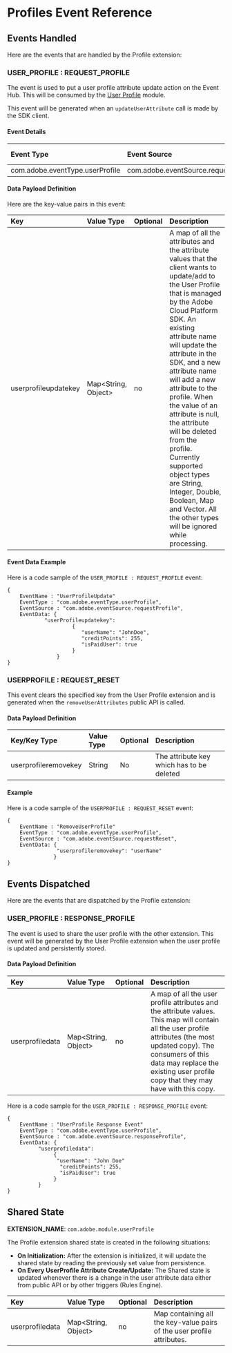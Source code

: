 # Profiles Event Reference

## Events Handled

Here are the events that are handled by the Profile extension:

### USER\_PROFILE : REQUEST\_PROFILE

The event is used to put a user profile attribute update action on the Event Hub. This will be consumed by the [User Profile](https://wiki.corp.adobe.com/display/ADMSMobile/V5+Module+-+User+Profile) module.

This event will be generated when an `updateUserAttribute` call is made by the SDK client.

#### Event Details

| **Event Type** | **Event Source** | **Paired** | **Paired Event** |
| :--- | :--- | :--- | :--- |
| com.adobe.eventType.userProfile | com.adobe.eventSource.requestProfile | No |  |

#### Data Payload Definition

Here are the key-value pairs in this event:

| **Key** | **Value Type** | **Optional** | **Description** |
| :--- | :--- | :--- | :--- |
| userprofileupdatekey | Map&lt;String, Object&gt; | no | A map of all the attributes and the attribute values that the client wants to update/add to the User Profile that is managed by the Adobe Cloud Platform SDK. An existing attribute name will update the attribute in the SDK, and a new attribute name will add a new attribute to the profile. When the value of an attribute is null, the attribute will be deleted from the profile. Currently supported object types are String, Integer, Double, Boolean, Map and Vector. All the other types will be ignored while processing. |

#### Event Data Example

Here is a code sample of the `USER_PROFILE : REQUEST_PROFILE` event:

```text
{
    EventName : "UserProfileUpdate"
    EventType : "com.adobe.eventType.userProfile",
    EventSource : "com.adobe.eventSource.requestProfile",
    EventData: {
            "userProfileupdatekey":
                     {
                        "userName": "JohnDoe",
                        "creditPoints": 255,
                        "isPaidUser": true
                     }
                }
}
```

### USERPROFILE : REQUEST\_RESET

This event clears the specified key from the User Profile extension and is generated when the `removeUserAttributes` public API is called.

#### Data Payload Definition

| Key/Key Type | Value Type | Optional | Description |
| :--- | :--- | :--- | :--- |
| userprofileremovekey | String | No | The attribute key which has to be deleted |

#### Example

Here is a code sample of the `USERPROFILE : REQUEST_RESET` event:

```text
{
    EventName : "RemoveUserProfile"
    EventType : "com.adobe.eventType.userProfile",
    EventSource : "com.adobe.eventSource.requestReset",
    EventData: {
                "userprofileremovekey": "userName"
               }
}
```

## Events Dispatched

Here are the events that are dispatched by the Profile extension:

### USER\_PROFILE : RESPONSE\_PROFILE

The event is used to share the user profile with the other extension. This event will be generated by the User Profile extension when the user profile is updated and persistently stored.

#### Data Payload Definition

| **Key** | **Value Type** | **Optional** | **Description** |
| :--- | :--- | :--- | :--- |
| userprofiledata | Map&lt;String, Object&gt; | no | A map of all the user profile attributes and the attribute values. This map will contain all the user profile attributes \(the most updated copy\). The consumers of this data may replace the existing user profile copy that they may have with this copy. |

Here is a code sample for the `USER_PROFILE : RESPONSE_PROFILE` event:

```text
{
    EventName : "UserProfile Response Event"
    EventType : "com.adobe.eventType.userProfile",
    EventSource : "com.adobe.eventSource.responseProfile",
    EventData: {
          "userprofiledata":
               {
                "userName": "John Doe"
                 "creditPoints": 255,
                 "isPaidUser": true
               }
          }
}
```

## Shared State

**EXTENSION\_NAME**: `com.adobe.module.userProfile`

The Profile extension shared state is created in the following situations:

* **On Initialization:** After the extension is initialized, it will update the shared state by reading the previously set value from persistence.
* **On Every UserProfile Attribute Create/Update:** The Shared state is updated whenever there is a change in the user attribute data either from public API or by other triggers \(Rules Engine\).

| **Key** | **Value Type** | **Optional** | **Description** |
| :--- | :--- | :--- | :--- |
| userprofiledata | Map&lt;String, Object&gt; | no | Map containing all the key-value pairs of the user profile attributes. |

